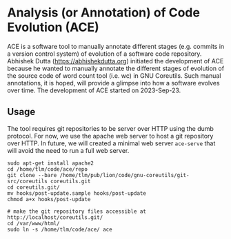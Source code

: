 # Analysis (or Annotation) of Code Evolution (ACE)

ACE is a software tool to manually annotate different stages
(e.g. commits in a version control system) of evolution of a software
code repository. Abhishek Dutta (https://abhishekdutta.org) initiated
the development of ACE because he wanted to manually annotate the
different stages of evolution of the source code of word count tool
(i.e. wc) in GNU Coreutils. Such manual annotations, it is hoped, will
provide a glimpse into how a software evolves over time. The development
of ACE started on 2023-Sep-23.

## Usage
The tool requires git repositories to be server over HTTP using the
dumb protocol. For now, we use the apache web server to host a git
repository over HTTP. In future, we will created a minimal web server
`ace-serve` that will avoid the need to run a full web server.

```
sudo apt-get install apache2
cd /home/tlm/code/ace/repo
git clone --bare /home/tlm/pub/lion/code/gnu-coreutils/git-src/coreutils coreutils.git
cd coreutils.git/
mv hooks/post-update.sample hooks/post-update
chmod a+x hooks/post-update

# make the git repository files accessible at http://localhost/coreutils.git/
cd /var/www/html/
sudo ln -s /home/tlm/code/ace/ ace
```